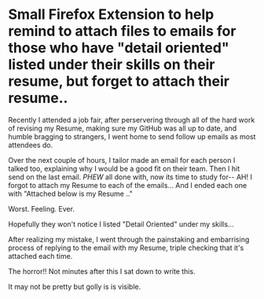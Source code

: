 <h1>Small Firefox Extension to help remind to attach files to emails for those who have "detail oriented" listed under their skills on their resume, but forget to attach their resume..</h1>


Recently I attended a job fair, after perservering through all of the hard work 
of revising my Resume, making sure my GitHub was all up to date, and humble bragging to
strangers, I went home to send follow up emails as most attendees do.

Over the next couple of hours, I tailor made an email for each person I talked too,
explaining why I would be a good fit on their team. Then I hit send on the last email.
*PHEW* all done with, now its time to study for-- AH! I forgot to attach my Resume to
each of the emails... And I ended each one with "Attached below is my Resume .."

Worst. Feeling. Ever. 

Hopefully they won't notice I listed "Detail Oriented" under my skills...

After realizing my mistake, I went through the painstaking and embarrising process of
replying to the email with my Resume, triple checking that it's attached each time.

The horror!! Not minutes after this I sat down to write this.

It may not be pretty but golly is is visible.  
